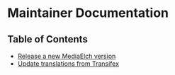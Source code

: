 # Maintainer Documentation

## Table of Contents

 - [Release a new MediaElch version](release.md)
 - [Update translations from Transifex](transifex.md)
